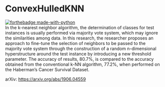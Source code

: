 # ConvexHulledKNN
[![forthebadge made-with-python](http://ForTheBadge.com/images/badges/made-with-python.svg)](https://www.python.org/)  
In the k-nearest neighbor algorithm, the determination of classes for test instances is usually performed via majority vote system, which may ignore the similarities among data. In this research, the researcher proposes an approach to fine-tune the selection of neighbors to be passed to the majority vote system through the construction of a random n-dimensional hyperstructure around the test instance by introducing a new threshold parameter. The accuracy of results, 80.7%, is compared to the accuracy obtained from the conventional k-NN algorithm, 77.2%, when performed on the Haberman’s Cancer Survival Dataset.

arXiv: https://arxiv.org/abs/1906.04559
